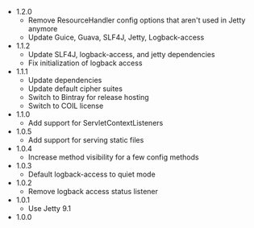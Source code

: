 - 1.2.0
    - Remove ResourceHandler config options that aren't used in Jetty anymore
    - Update Guice, Guava, SLF4J, Jetty, Logback-access
- 1.1.2
    - Update SLF4J, logback-access, and jetty dependencies
    - Fix initialization of logback access
- 1.1.1
    - Update dependencies
    - Update default cipher suites
    - Switch to Bintray for release hosting
    - Switch to COIL license
- 1.1.0
    - Add support for ServletContextListeners
- 1.0.5
    - Add support for serving static files
- 1.0.4
    - Increase method visibility for a few config methods
- 1.0.3
    - Default logback-access to quiet mode
- 1.0.2
    - Remove logback access status listener
- 1.0.1
    - Use Jetty 9.1
- 1.0.0
